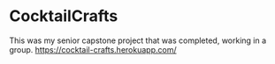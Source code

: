 # CocktailCrafts
This was my senior capstone project that was completed, working in a group.
https://cocktail-crafts.herokuapp.com/
